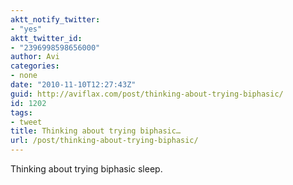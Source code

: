 ```yaml
---
aktt_notify_twitter:
- "yes"
aktt_twitter_id:
- "2396998598656000"
author: Avi
categories:
- none
date: "2010-11-10T12:27:43Z"
guid: http://aviflax.com/post/thinking-about-trying-biphasic/
id: 1202
tags:
- tweet
title: Thinking about trying biphasic…
url: /post/thinking-about-trying-biphasic/
---
```

Thinking about trying biphasic sleep.